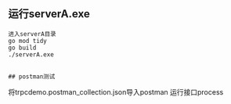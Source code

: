 
## 运行serverA.exe
```
进入serverA目录
go mod tidy
go build
./serverA.exe
```
```

## postman测试
```
将trpcdemo.postman_collection.json导入postman
运行接口process
```